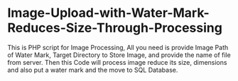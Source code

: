 # Image-Upload-with-Water-Mark-Reduces-Size-Through-Processing
This is PHP script for Image Processing, All you need is provide Image Path of Water Mark, Target Directory to Store Image, and provide the name of file from server. Then this Code will process image reduce its size, dimensions and also put a water mark and the move to SQL Database.
